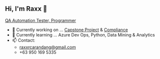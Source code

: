 ## Hi, I'm Raxx 👋
  [QA Automation Tester, Programmer](https://github.com/raxxcarandang)
- 🔭 Currently working on ... [Capstone Project](https://maubantourism.skfilucban.com) & [Compliance](https://github.com/raxxcarandang/Cagbalete-Booking-System)
- 🌱 Currently learning ... Azure Dev Ops, Python, Data Mining & Analytics
- 📫 Contact:
  -  raxxrcarandang@gmail.com
  -  +63 950 169 5335
  
<!--
**raxxcarandang/raxxcarandang** is a ✨ _special_ ✨ repository because its `README.md` (this file) appears on your GitHub profile.

Here are some ideas to get you started:

- 🔭 I’m currently working on ...
- 🌱 I’m currently learning ...
- 👯 I’m looking to collaborate on ...
- 🤔 I’m looking for help with ...
- 💬 Ask me about ...
- 📫 How to reach me: ...
- 😄 Pronouns: ...
- ⚡ Fun fact: ...
-->
